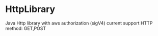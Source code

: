 # HttpLibrary
Java Http library with aws authorization (sigV4)
current support HTTP method: GET,POST
